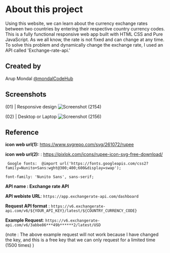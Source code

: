 # About this project

Using this website, we can learn about the currency exchange rates between two countries by entering their respective country currency codes. This is a fully functional responsive web app built with HTML CSS and Pure JavaScript. As we all know, the rate is not fixed and can change at any time. To solve this problem and dynamically change the exchange rate, I used an API called 'Exchange-rate-api.'

## Created by
Arup Mondal [@mondalCodeHub](https://www.github.com/mondalCodeHub)



## Screenshots
(01) | Responsive design 
![Screenshot (2154)](https://user-images.githubusercontent.com/88100576/201281980-2b5725b8-ed84-4db4-8a3a-494a6cb626b1.png)

(02) | Desktop or Laptop
![Screenshot (2156)](https://user-images.githubusercontent.com/88100576/201281995-1320dc20-ffad-4d61-8fe1-bd882c135348.png)


## Reference
**icon web url(1):** https://www.svgrepo.com/svg/261072/rupee

**icon web url(2):** : https://pixlok.com/icons/rupee-icon-svg-free-download/


``` Google fonts:  @import url('https://fonts.googleapis.com/css2?family=Nunito+Sans:wght@300;400;600&display=swap');```

```font-family: 'Nunito Sans', sans-serif;```

**API name : Exchange rate API**

**API webiste URL**: ``https://app.exchangerate-api.com/dashboard``

**Request API format** :  ``https://v6.exchangerate-api.com/v6/${YOUR_API_KEY}/latest/${COUNTRY_CURRENCY_CODE}``

**Example Request**: ``https://v6.exchangerate-api.com/v6/3abbe86***49b******2/latest/USD``

(note : The above example request will not work because I have changed the key, and this is a free key that we can only request for a limited time (1500 times) )
